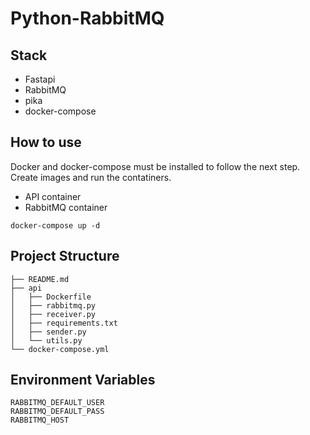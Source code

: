 # Python-RabbitMQ

## Stack
- Fastapi
- RabbitMQ
- pika
- docker-compose

## How to use
Docker and docker-compose must be installed to follow the next step. 
Create images and run the contatiners.  

- API container
- RabbitMQ container

```
docker-compose up -d 
```

## Project Structure
```
├── README.md
├── api
│   ├── Dockerfile
│   ├── rabbitmq.py
│   ├── receiver.py
│   ├── requirements.txt
│   ├── sender.py
│   └── utils.py
└── docker-compose.yml

```

## Environment Variables
```
RABBITMQ_DEFAULT_USER
RABBITMQ_DEFAULT_PASS
RABBITMQ_HOST
```
